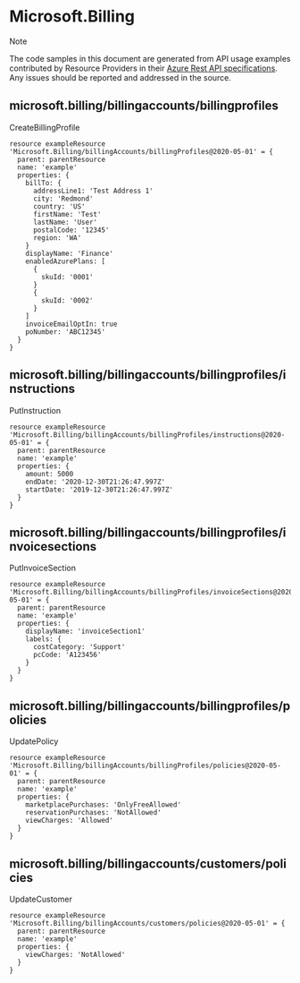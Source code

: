 # Microsoft.Billing
  
> [!NOTE]
> The code samples in this document are generated from API usage examples contributed by Resource Providers in their [Azure Rest API specifications](https://github.com/Azure/azure-rest-api-specs). Any issues should be reported and addressed in the source.


## microsoft.billing/billingaccounts/billingprofiles

CreateBillingProfile
```bicep
resource exampleResource 'Microsoft.Billing/billingAccounts/billingProfiles@2020-05-01' = {
  parent: parentResource 
  name: 'example'
  properties: {
    billTo: {
      addressLine1: 'Test Address 1'
      city: 'Redmond'
      country: 'US'
      firstName: 'Test'
      lastName: 'User'
      postalCode: '12345'
      region: 'WA'
    }
    displayName: 'Finance'
    enabledAzurePlans: [
      {
        skuId: '0001'
      }
      {
        skuId: '0002'
      }
    ]
    invoiceEmailOptIn: true
    poNumber: 'ABC12345'
  }
}
```

## microsoft.billing/billingaccounts/billingprofiles/instructions

PutInstruction
```bicep
resource exampleResource 'Microsoft.Billing/billingAccounts/billingProfiles/instructions@2020-05-01' = {
  parent: parentResource 
  name: 'example'
  properties: {
    amount: 5000
    endDate: '2020-12-30T21:26:47.997Z'
    startDate: '2019-12-30T21:26:47.997Z'
  }
}
```

## microsoft.billing/billingaccounts/billingprofiles/invoicesections

PutInvoiceSection
```bicep
resource exampleResource 'Microsoft.Billing/billingAccounts/billingProfiles/invoiceSections@2020-05-01' = {
  parent: parentResource 
  name: 'example'
  properties: {
    displayName: 'invoiceSection1'
    labels: {
      costCategory: 'Support'
      pcCode: 'A123456'
    }
  }
}
```

## microsoft.billing/billingaccounts/billingprofiles/policies

UpdatePolicy
```bicep
resource exampleResource 'Microsoft.Billing/billingAccounts/billingProfiles/policies@2020-05-01' = {
  parent: parentResource 
  name: 'example'
  properties: {
    marketplacePurchases: 'OnlyFreeAllowed'
    reservationPurchases: 'NotAllowed'
    viewCharges: 'Allowed'
  }
}
```

## microsoft.billing/billingaccounts/customers/policies

UpdateCustomer
```bicep
resource exampleResource 'Microsoft.Billing/billingAccounts/customers/policies@2020-05-01' = {
  parent: parentResource 
  name: 'example'
  properties: {
    viewCharges: 'NotAllowed'
  }
}
```
